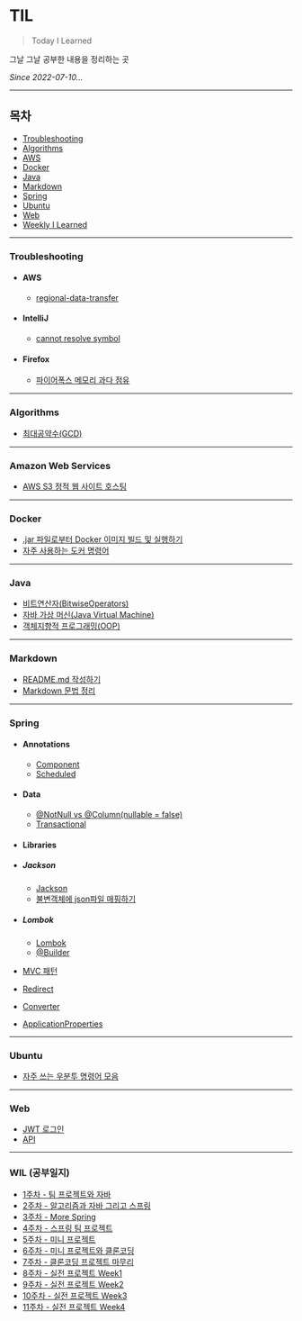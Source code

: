 # TIL

>Today I Learned

그날 그날 공부한 내용을 정리하는 곳

_Since 2022-07-10..._

---

## 목차

* [Troubleshooting](#Troubleshooting)
* [Algorithms](#Algorithms)
* [AWS](#AWS)
* [Docker](#Docker)
* [Java](#Java)
* [Markdown](#Markdown)
* [Spring](#Spring)
* [Ubuntu](#Ubuntu)
* [Web](#Web)
* [Weekly I Learned](#WIL-공부일지)

---

### Troubleshooting

* #### AWS

  * [regional-data-transfer](0_Troubleshooting/AWS/regional-data-transfer.md)

* #### IntelliJ

  * [cannot resolve symbol](0_Troubleshooting/IntelliJ/cannot-resolve-symbol.md)

* #### Firefox

  * [파이어폭스 메모리 과다 점유](0_Troubleshooting/Firefox/firefox-uses-too-much-memory.md)
  
---

### Algorithms

* [최대공약수(GCD)](Algorithms/GCD.md)

---

### Amazon Web Services

* [AWS S3 정적 웹 사이트 호스팅](AWS/S3/hosting-a-static-website.md)

---

### Docker

* [.jar 파일로부터 Docker 이미지 빌드 및 실행하기](Docker/build-image-and-run-from-jar.md)
* [자주 사용하는 도커 명령어](Docker/Commands.md)

---

### Java

* [비트연산자(BitwiseOperators)](Java/BitwiseOperators.md)
* [자바 가상 머신(Java Virtual Machine)](Java/JVM.md)
* [객체지향적 프로그래밍(OOP)](Java/OOP.md)

---

### Markdown

* [README.md 작성하기](README.md)
* [Markdown 문법 정리](Markdown/BasicMarkdown.md)

---

### Spring

* #### Annotations

  * [Component](Spring/Annotations/Component.md)
  * [Scheduled](Spring/Annotations/Scheduled.md)

* #### Data

  * [@NotNull vs @Column(nullable = false)](Spring/Data/NotNull-vs-Column(nullable%3Dfalse).md)
  * [Transactional](Spring/Data/Transactional.md)

* #### Libraries
  
* ##### Jackson
  
  * [Jackson](Spring/Libraries/Jackson/Jackson.md)
  * [불변객체에 json파일 매핑하기](Spring/Libraries/Jackson/parse-json-to-immutable.md)

* ##### Lombok

  * [Lombok](Spring/Libraries/Lombok/Lombok.md)
  * [@Builder](Spring/Libraries/Lombok/Builder.md)

* [MVC 패턴](Spring/MVCPattern.md)
* [Redirect](Spring/Redirect.md)
* [Converter](Spring/Converter.md)
* [ApplicationProperties](Spring/ApplicationProperties.md)

---

### Ubuntu

* [자주 쓰는 우분투 명령어 모음](Ubuntu/BasicUbuntuCommands.md)

---

### Web

* [JWT 로그인](Web/JWT.md)
* [API](Web/API.md)

---

### WIL (공부일지)

* [1주차 - 팀 프로젝트와 자바](WIL/220717_%ED%8C%80-%ED%94%84%EB%A1%9C%EC%A0%9D%ED%8A%B8%EC%99%80-%EC%9E%90%EB%B0%94.md)
* [2주차 - 알고리즘과 자바 그리고 스프링](WIL/220724_%EC%95%8C%EA%B3%A0%EB%A6%AC%EC%A6%98%EA%B3%BC-%EC%9E%90%EB%B0%94-%EA%B7%B8%EB%A6%AC%EA%B3%A0-%EC%8A%A4%ED%94%84%EB%A7%81.md)
* [3주차 - More Spring](WIL/220731_More-Spring.md)
* [4주차 - 스프링 팀 프로젝트](WIL/220807_%EC%8A%A4%ED%94%84%EB%A7%81-%EC%8B%9C%ED%81%90%EB%A6%AC%ED%8B%B0.md)
* [5주차 - 미니 프로젝트](WIL/220814_%EB%AF%B8%EB%8B%88-%ED%94%84%EB%A1%9C%EC%A0%9D%ED%8A%B8-%EC%8B%9C%EC%9E%91.md)
* [6주차 - 미니 프로젝트와 클론코딩](WIl/220821_%EB%AF%B8%EB%8B%88-%ED%94%84%EB%A1%9C%EC%A0%9D%ED%8A%B8-%EB%A7%88%EB%AC%B4%EB%A6%AC.md)
* [7주차 - 클론코딩 프로젝트 마무리](WIl/220828_%ED%81%B4%EB%A1%A0%EC%BD%94%EB%94%A9-%ED%94%84%EB%A1%9C%EC%A0%9D%ED%8A%B8-%EB%A7%88%EB%AC%B4%EB%A6%AC.md)
* [8주차 - 실전 프로젝트 Week1](WIL/220904_%EC%8B%A4%EC%A0%84-%ED%94%84%EB%A1%9C%EC%A0%9D%ED%8A%B8-Week1.md)
* [9주차 - 실전 프로젝트 Week2](WIL/220911_%EC%8B%A4%EC%A0%84-%ED%94%84%EB%A1%9C%EC%A0%9D%ED%8A%B8-Week2.md)
* [10주차 - 실전 프로젝트 Week3](WIL/220918_%EC%8B%A4%EC%A0%84-%ED%94%84%EB%A1%9C%EC%A0%9D%ED%8A%B8-Week3.md)
* [11주차 - 실전 프로젝트 Week4](WIL/220925_%EC%8B%A4%EC%A0%84-%ED%94%84%EB%A1%9C%EC%A0%9D%ED%8A%B8-Week4.md)
